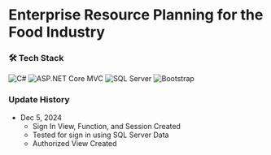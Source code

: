 # Enterprise Resource Planning for the Food Industry

### 🛠️ Tech Stack
![C#](https://img.shields.io/badge/Language-C%23-239120?style=flat&logo=csharp&logoColor=white)
![ASP.NET Core MVC](https://img.shields.io/badge/Framework-ASP.NET%20Core%20MVC-512BD4?style=flat&logo=.net&logoColor=white)
![SQL Server](https://img.shields.io/badge/Database-SQL%20Server-CC2927?style=flat&logo=microsoft-sql-server&logoColor=white)
![Bootstrap](https://img.shields.io/badge/Tools-Bootstrap-7952B3?style=flat&logo=bootstrap&logoColor=white)

### Update History
* Dec 5, 2024
  - Sign In View, Function, and Session Created
  - Tested for sign in using SQL Server Data
  - Authorized View Created
